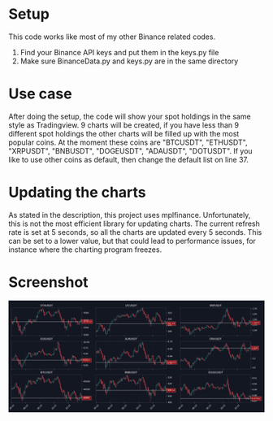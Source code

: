 # Setup
This code works like most of my other Binance related codes.

1. Find your Binance API keys and put them in the keys.py file
2. Make sure BinanceData.py and keys.py are in the same directory

# Use case
After doing the setup, the code will show your spot holdings in the same style as Tradingview.
9 charts will be created, if you have less than 9 different spot holdings the other charts will be filled up with the most popular coins.
At the moment these coins are "BTCUSDT", "ETHUSDT", "XRPUSDT", "BNBUSDT", "DOGEUSDT", "ADAUSDT", "DOTUSDT". If you like to use other coins as default, then change the default list on line 37.

# Updating the charts
As stated in the description, this project uses mplfinance. Unfortunately, this is not the most efficient library for updating charts. The current refresh rate is set at 5 seconds, so all the charts are updated every 5 seconds. This can be set to a lower value, but that could lead to performance issues, for instance where the charting program freezes.

# Screenshot
![Image of screenshot](https://github.com/StephanAkkerman/Binance_Charts/blob/main/Pics/Screenshot.png)
